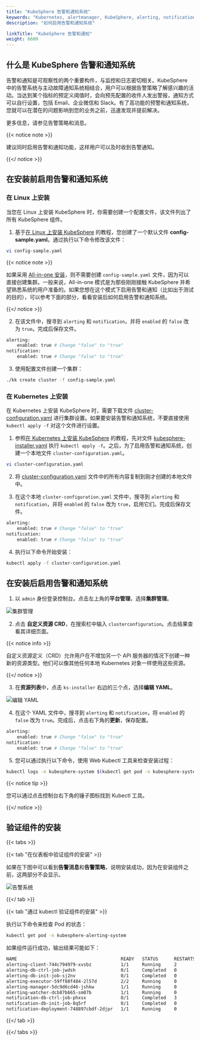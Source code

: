 ```yaml
---
title: "KubeSphere 告警和通知系统"
keywords: "Kubernetes, alertmanager, KubeSphere, alerting, notification"
description: "如何启用告警和通知系统"

linkTitle: "KubeSphere 告警和通知"
weight: 6600
---
```


## 什么是 KubeSphere 告警和通知系统

告警和通知是可观察性的两个重要构件，与监控和日志密切相关。KubeSphere 中的告警系统与主动故障通知系统相结合，用户可以根据告警策略了解感兴趣的活动。当达到某个指标的预定义阈值时，会向预先配置的收件人发出警报，通知方式可以自行设置，包括 Email、企业微信和 Slack。有了高功能的预警和通知系统，您就可以在潜在的问题影响到您的业务之前，迅速发现并提前解决。

更多信息，请参见告警策略和消息。

{{< notice note >}}

建议同时启用告警和通知功能，这样用户可以及时收到告警通知。

{{</ notice >}}

## 在安装前启用告警和通知系统

### 在 Linux 上安装

当您在 Linux 上安装 KubeSphere 时，你需要创建一个配置文件，该文件列出了所有 KubeSphere 组件。

1. 基于[在 Linux 上安装 KubeSphere](.../.../installing-on-linux/introduction/multioverview/) 的教程，您创建了一个默认文件 **config-sample.yaml**。通过执行以下命令修改该文件：

```bash
vi config-sample.yaml
```

{{< notice note >}}

如果采用 [All-in-one 安装](.../.../quick-start/all-in-one-on-linux/)，则不需要创建 `config-sample.yaml` 文件，因为可以直接创建集群。一般来说，All-in-one 模式是为那些刚刚接触 KubeSphere 并希望熟悉系统的用户准备的。如果您想在这个模式下启用告警和通知（比如出于测试的目的），可以参考下面的部分，看看安装后如何启用告警和通知系统。

{{</ notice >}}

2. 在该文件中，搜寻到 `alerting` 和 `notification`，并将 `enabled` 的 `false` 改为 `true`。完成后保存文件。

```bash
alerting:
    enabled: true # Change "false" to "true"
notification:
    enabled: true # Change "false" to "true"
```

3. 使用配置文件创建一个集群：

```bash
./kk create cluster -f config-sample.yaml
```

### 在 Kubernetes 上安装

在 Kubernetes 上安装 KubeSphere 时，需要下载文件 [cluster-configuration.yaml](https://raw.githubusercontent.com/kubesphere/ks-installer/master/deploy/cluster-configuration.yaml) 进行集群设置。如果要安装告警和通知系统，不要直接使用 `kubectl apply -f` 对这个文件进行设置。

1. 参照[在 Kubernetes 上安装 KubeSphere](.../.../installing-on-kubernetes/introduction/overview/) 的教程，先对文件 [kubesphere-installer.yaml](https://raw.githubusercontent.com/kubesphere/ks-installer/master/deploy/kubesphere-installer.yaml) 执行 `kubectl apply -f`。之后，为了启用告警和通知系统，创建一个本地文件 `cluster-configuration.yaml`。

```bash
vi cluster-configuration.yaml
```

2. 将 [cluster-configuration.yaml](https://github.com/kubesphere/ks-installer/releases/download/v3.0.0/cluster-configuration.yaml) 文件中的所有内容复制到刚才创建的本地文件中。
   
3. 在这个本地 `cluster-configuration.yaml` 文件中，搜寻到 `alerting` 和 `notification`，并将  `enabled` 的 `false` 改为 `true`，启用它们。完成后保存文件。

```bash
alerting:
    enabled: true # Change "false" to "true"
notification:
    enabled: true # Change "false" to "true"
```

4. 执行以下命令开始安装：

```bash
kubectl apply -f cluster-configuration.yaml
```

## 在安装后启用告警和通知系统

1. 以 `admin` 身份登录控制台。点击左上角的**平台管理**，选择**集群管理**。

![集群管理](https://ap3.qingstor.com/kubesphere-website/docs/20200828111130.png)

2. 点击 **自定义资源 CRD**，在搜索栏中输入 `clusterconfiguration`。点击结果查看其详细页面。

{{< notice info >}}

自定义资源定义（CRD）允许用户在不增加另一个 API 服务器的情况下创建一种新的资源类型。他们可以像其他任何本地 Kubernetes 对象一样使用这些资源。

{{</ notice >}}

3. 在**资源列表**中，点击 `ks-installer` 右边的三个点，选择**编辑 YAML**。

![编辑 YAML](https://ap3.qingstor.com/kubesphere-website/docs/20200827182002.png)

4. 在这个 YAML 文件中，搜寻到 `alerting` 和 `notification`，将 `enabled` 的 `false` 改为 `true`。完成后，点击右下角的**更新**，保存配置。

```bash
alerting:
    enabled: true # Change "false" to "true"
notification:
    enabled: true # Change "false" to "true"
```

5. 您可以通过执行以下命令，使用 Web Kubectl 工具来检查安装过程：

```bash
kubectl logs -n kubesphere-system $(kubectl get pod -n kubesphere-system -l app=ks-install -o jsonpath='{.items[0].metadata.name}') -f
```

{{< notice tip >}}

您可以通过点击控制台右下角的锤子图标找到 Kubectl 工具。

{{</ notice >}}

## 验证组件的安装

{{< tabs >}}

{{< tab "在仪表板中验证组件的安装" >}}

如果在下图中可以看到**告警消息**和**告警策略**，说明安装成功，因为在安装组件之前，这两部分不会显示。

![告警系统](https://ap3.qingstor.com/kubesphere-website/docs/20200901143123.png)

{{</ tab >}}

{{< tab "通过 kubectl 验证组件的安装" >}}

执行以下命令来检查 Pod 的状态：

```bash
kubectl get pod -n kubesphere-alerting-system
```

如果组件运行成功，输出结果可能如下：

```bash
NAME                                       READY   STATUS      RESTARTS   AGE
alerting-client-744c794979-xvsbz           1/1     Running     2          36m
alerting-db-ctrl-job-jwdsh                 0/1     Completed   0          36m
alerting-db-init-job-sj2nv                 0/1     Completed   0          36m
alerting-executor-59ff88f484-2l57d         2/2     Running     0          36m
alerting-manager-5dc9d6cd46-jshkw          1/1     Running     0          36m
alerting-watcher-dcb87b665-sm87b           1/1     Running     0          36m
notification-db-ctrl-job-phxsx             0/1     Completed   3          36m
notification-db-init-job-8q5rf             0/1     Completed   0          36m
notification-deployment-748897cbdf-2djpr   1/1     Running     0          36m
```

{{</ tab >}}

{{</ tabs >}}
